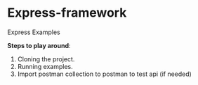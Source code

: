# Express-framework
 Express Examples
 
 
 **Steps to play around**:
 
 1. Cloning the project.
 2. Running examples.
 3. Import postman collection to postman to test api (if needed)
